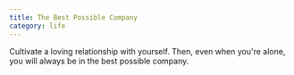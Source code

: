 ```yaml
---
title: The Best Possible Company
category: life
---
```


Cultivate a loving relationship with yourself.
Then, even when you're alone,
you will always be
in the best possible company.
